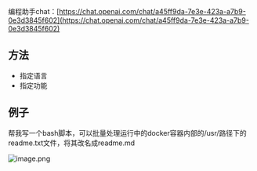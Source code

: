 编程助手chat：[https://chat.openai.com/chat/a45ff9da-7e3e-423a-a7b9-0e3d3845f602](https://chat.openai.com/chat/a45ff9da-7e3e-423a-a7b9-0e3d3845f602)

## 方法

- 指定语言
- 指定功能


## 例子

帮我写一个bash脚本，可以批量处理运行中的docker容器内部的/usr/路径下的readme.txt文件，将其改名成readme.md


![image.png](https://img.oldwinter.top/202302282023528.png)
